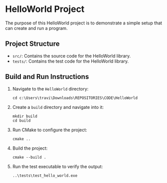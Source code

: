 # HelloWorld Project

The purpose of this HelloWorld project is to demonstrate a simple setup that can create and run a program.

## Project Structure
- `src/`: Contains the source code for the HelloWorld library.
- `tests/`: Contains the test code for the HelloWorld library.

## Build and Run Instructions
1. Navigate to the `HelloWorld` directory:
   ```
   cd c:\Users\travi\Downloads\REPOSITORIES\CODE\HelloWorld
   ```

2. Create a `build` directory and navigate into it:
   ```
   mkdir build
   cd build
   ```

3. Run CMake to configure the project:
   ```
   cmake ..
   ```

4. Build the project:
   ```
   cmake --build .
   ```

5. Run the test executable to verify the output:
   ```
   ..\tests\test_hello_world.exe
   ```